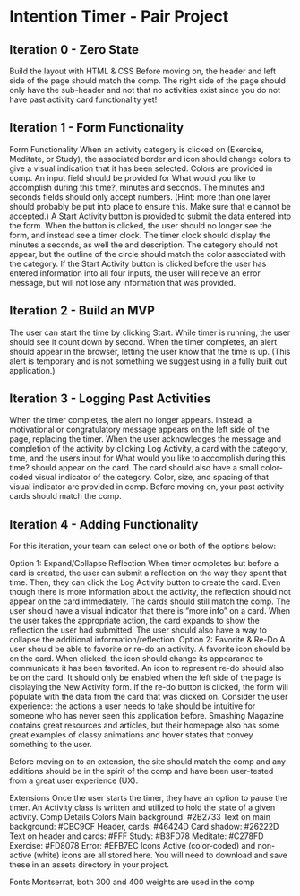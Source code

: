 # Intention Timer - Pair Project
## Iteration 0 - Zero State
Build the layout with HTML & CSS
Before moving on, the header and left side of the page should match the comp.
The right side of the page should only have the sub-header and not that no activities exist since you do not have past activity card functionality yet!
## Iteration 1 - Form Functionality
Form Functionality
When an activity category is clicked on (Exercise, Meditate, or Study), the associated border and icon should change colors to give a visual indication that it has been selected. Colors are provided in comp.
An input field should be provided for What would you like to accomplish during this time?, minutes and seconds. The minutes and seconds fields should only accept numbers. (Hint: more than one layer should probably be put into place to ensure this. Make sure that e cannot be accepted.)
A Start Activity button is provided to submit the data entered into the form. When the button is clicked, the user should no longer see the form, and instead see a timer clock. The timer clock should display the minutes a seconds, as well the and description. The category should not appear, but the outline of the circle should match the color associated with the category.
If the Start Activity button is clicked before the user has entered information into all four inputs, the user will receive an error message, but will not lose any information that was provided.
## Iteration 2 - Build an MVP
The user can start the time by clicking Start.
While timer is running, the user should see it count down by second.
When the timer completes, an alert should appear in the browser, letting the user know that the time is up. (This alert is temporary and is not something we suggest using in a fully built out application.)
## Iteration 3 - Logging Past Activities
When the timer completes, the alert no longer appears.
Instead, a motivational or congratulatory message appears on the left side of the page, replacing the timer.
When the user acknowledges the message and completion of the activity by clicking Log Activity, a card with the category, time, and the users input for What would you like to accomplish during this time? should appear on the card. The card should also have a small color-coded visual indicator of the category. Color, size, and spacing of that visual indicator are provided in comp.
Before moving on, your past activity cards should match the comp.
## Iteration 4 - Adding Functionality
For this iteration, your team can select one or both of the options below:

Option 1: Expand/Collapse Reflection
When timer completes but before a card is created, the user can submit a reflection on the way they spent that time. Then, they can click the Log Activity button to create the card.
Even though there is more information about the activity, the reflection should not appear on the card immediately. The cards should still match the comp. The user should have a visual indicator that there is “more info” on a card. When the user takes the appropriate action, the card expands to show the reflection the user had submitted.
The user should also have a way to collapse the additional information/reflection.
Option 2: Favorite & Re-Do
A user should be able to favorite or re-do an activity.
A favorite icon should be on the card. When clicked, the icon should change its appearance to communicate it has been favorited.
An icon to represent re-do should also be on the card. It should only be enabled when the left side of the page is displaying the New Activity form. If the re-do button is clicked, the form will populate with the data from the card that was clicked on.
Consider the user experience: the actions a user needs to take should be intuitive for someone who has never seen this application before. Smashing Magazine contains great resources and articles, but their homepage also has some great examples of classy animations and hover states that convey something to the user.

Before moving on to an extension, the site should match the comp and any additions should be in the spirit of the comp and have been user-tested from a great user experience (UX).

Extensions
Once the user starts the timer, they have an option to pause the timer.
An Activity class is written and utilized to hold the state of a given activity.
Comp Details
Colors
Main background: #2B2733
Text on main background: #CBC9CF
Header, cards: #46424D
Card shadow: #26222D
Text on header and cards: #FFF
Study: #B3FD78
Meditate: #C278FD
Exercise: #FD8078
Error: #EFB7EC
Icons
Active (color-coded) and non-active (white) icons are all stored here. You will need to download and save these in an assets directory in your project.

Fonts
Montserrat, both 300 and 400 weights are used in the comp


